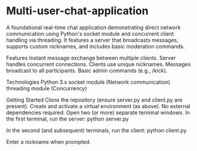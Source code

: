 # Multi-user-chat-application
A foundational real-time chat application demonstrating direct network communication using Python's socket module and concurrent client handling via threading. It features a server that broadcasts messages, supports custom nicknames, and includes basic moderation commands.

Features
Instant message exchange between multiple clients.
Server handles concurrent connections.
Clients use unique nicknames.
Messages broadcast to all participants.
Basic admin commands (e.g., /kick).

Technologies
Python 3.x
socket module (Network communication)
threading module (Concurrency)

Getting Started
Clone the repository (ensure server.py and client.py are present).
Create and activate a virtual environment (as above).
No external dependencies required.
Open two (or more) separate terminal windows.
In the first terminal, run the server:
python server.py

In the second (and subsequent) terminals, run the client:
python client.py

Enter a nickname when prompted.
